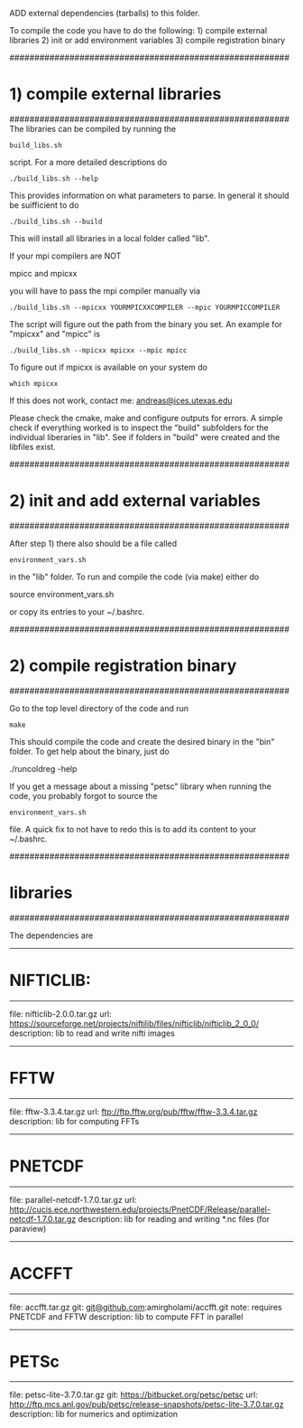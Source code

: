 ADD external dependencies (tarballs) to this folder.

To compile the code you have to do the following:
    1) compile external libraries
    2) init or add environment variables
    3) compile registration binary



########################################################
# 1) compile external libraries 
########################################################
The libraries can be compiled by running the

    build_libs.sh

script. For a more detailed descriptions do

    ./build_libs.sh --help

This provides information on what parameters to parse. In general it should be suifficient to do

    ./build_libs.sh --build

This will install all libraries in a local folder called "lib".

If your mpi compilers are NOT

   mpicc     and     mpicxx

you will have to pass the mpi compiler manually via

    ./build_libs.sh --mpicxx YOURMPICXXCOMPILER --mpic YOURMPICCOMPILER

The script will figure out the path from the binary you set. An example for "mpicxx" and "mpicc" is

    ./build_libs.sh --mpicxx mpicxx --mpic mpicc

To figure out if mpicxx is available on your system do

    which mpicxx

If this does not work, contact me: andreas@ices.utexas.edu

Please check the cmake, make  and configure outputs for errors. A simple check if everything worked is to inspect the "build" subfolders for the individual liberaries in "lib". See if folders in "build" were created and the libfiles exist.



########################################################
# 2) init and add external variables
########################################################

After step 1) there also should be a file called

    environment_vars.sh

in the "lib" folder. To run and compile the code (via make) either do

   source environment_vars.sh

or copy its entries to your ~/.bashrc.



########################################################
# 2) compile registration binary
########################################################

Go to the top level directory of the code and run

    make

This should compile the code and create the desired binary in the "bin" folder. To get help about the binary, just do

   ./runcoldreg -help

If you get a message about a missing "petsc" library when running the code, you probably forgot to source the

    environment_vars.sh

file. A quick fix to not have to redo this is to add its content to your ~/.bashrc.



########################################################
# libraries
########################################################

The dependencies are

----------------------------
# NIFTICLIB:
----------------------------
file: nifticlib-2.0.0.tar.gz
url: https://sourceforge.net/projects/niftilib/files/nifticlib/nifticlib_2_0_0/
description: lib to read and write nifti images


----------------------------
# FFTW
----------------------------
file: fftw-3.3.4.tar.gz
url: ftp://ftp.fftw.org/pub/fftw/fftw-3.3.4.tar.gz
description: lib for computing FFTs 


----------------------------
# PNETCDF
----------------------------
file: parallel-netcdf-1.7.0.tar.gz
url: http://cucis.ece.northwestern.edu/projects/PnetCDF/Release/parallel-netcdf-1.7.0.tar.gz
description: lib for reading and writing *.nc files (for paraview)


----------------------------
# ACCFFT
----------------------------
file: accfft.tar.gz
git: git@github.com:amirgholami/accfft.git
note: requires PNETCDF and FFTW
description: lib to compute FFT in parallel


----------------------------
# PETSc
----------------------------
file: petsc-lite-3.7.0.tar.gz
git: https://bitbucket.org/petsc/petsc
url: http://ftp.mcs.anl.gov/pub/petsc/release-snapshots/petsc-lite-3.7.0.tar.gz
description: lib for numerics and optimization

